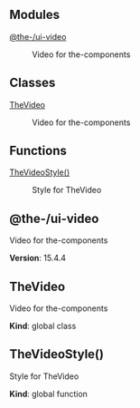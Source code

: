 <!--- Code generated by @the-/script-doc. DO NOT EDIT. -->

## Modules

<dl>
<dt><a href="#module_@the-/ui-video">@the-/ui-video</a></dt>
<dd><p>Video for the-components</p>
</dd>
</dl>

## Classes

<dl>
<dt><a href="#TheVideo">TheVideo</a></dt>
<dd><p>Video for the-components</p>
</dd>
</dl>

## Functions

<dl>
<dt><a href="#TheVideoStyle">TheVideoStyle()</a></dt>
<dd><p>Style for TheVideo</p>
</dd>
</dl>

<a name="module_@the-/ui-video"></a>

## @the-/ui-video
Video for the-components

**Version**: 15.4.4  
<a name="TheVideo"></a>

## TheVideo
Video for the-components

**Kind**: global class  
<a name="TheVideoStyle"></a>

## TheVideoStyle()
Style for TheVideo

**Kind**: global function
